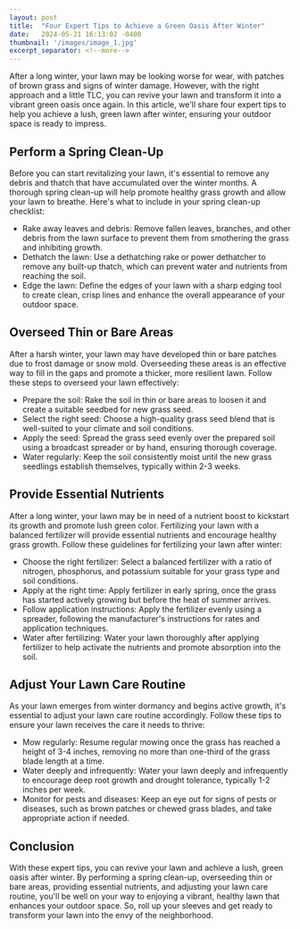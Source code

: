 ```yaml
---
layout: post
title:  "Four Expert Tips to Achieve a Green Oasis After Winter"
date:   2024-05-21 16:13:02 -0400
thumbnail: '/images/image_1.jpg'
excerpt_separator: <!--more-->
---
```

After a long winter, your lawn may be looking worse for wear, with patches of brown grass and signs of winter damage. <!--more-->However, with the right approach and a little TLC, you can revive your lawn and transform it into a vibrant green oasis once again. In this article, we'll share four expert tips to help you achieve a lush, green lawn after winter, ensuring your outdoor space is ready to impress.

## Perform a Spring Clean-Up
Before you can start revitalizing your lawn, it's essential to remove any debris and thatch that have accumulated over the winter months. A thorough spring clean-up will help promote healthy grass growth and allow your lawn to breathe. Here's what to include in your spring clean-up checklist:
* Rake away leaves and debris: Remove fallen leaves, branches, and other debris from the lawn surface to prevent them from smothering the grass and inhibiting growth.
* Dethatch the lawn: Use a dethatching rake or power dethatcher to remove any built-up thatch, which can prevent water and nutrients from reaching the soil.
* Edge the lawn: Define the edges of your lawn with a sharp edging tool to create clean, crisp lines and enhance the overall appearance of your outdoor space.

## Overseed Thin or Bare Areas
After a harsh winter, your lawn may have developed thin or bare patches due to frost damage or snow mold. Overseeding these areas is an effective way to fill in the gaps and promote a thicker, more resilient lawn. Follow these steps to overseed your lawn effectively:
* Prepare the soil: Rake the soil in thin or bare areas to loosen it and create a suitable seedbed for new grass seed.
* Select the right seed: Choose a high-quality grass seed blend that is well-suited to your climate and soil conditions.
* Apply the seed: Spread the grass seed evenly over the prepared soil using a broadcast spreader or by hand, ensuring thorough coverage.
* Water regularly: Keep the soil consistently moist until the new grass seedlings establish themselves, typically within 2-3 weeks.

## Provide Essential Nutrients
After a long winter, your lawn may be in need of a nutrient boost to kickstart its growth and promote lush green color. Fertilizing your lawn with a balanced fertilizer will provide essential nutrients and encourage healthy grass growth. Follow these guidelines for fertilizing your lawn after winter:
* Choose the right fertilizer: Select a balanced fertilizer with a ratio of nitrogen, phosphorus, and potassium suitable for your grass type and soil conditions.
* Apply at the right time: Apply fertilizer in early spring, once the grass has started actively growing but before the heat of summer arrives.
* Follow application instructions: Apply the fertilizer evenly using a spreader, following the manufacturer's instructions for rates and application techniques.
* Water after fertilizing: Water your lawn thoroughly after applying fertilizer to help activate the nutrients and promote absorption into the soil.

## Adjust Your Lawn Care Routine
As your lawn emerges from winter dormancy and begins active growth, it's essential to adjust your lawn care routine accordingly. Follow these tips to ensure your lawn receives the care it needs to thrive:
* Mow regularly: Resume regular mowing once the grass has reached a height of 3-4 inches, removing no more than one-third of the grass blade length at a time.
* Water deeply and infrequently: Water your lawn deeply and infrequently to encourage deep root growth and drought tolerance, typically 1-2 inches per week.
* Monitor for pests and diseases: Keep an eye out for signs of pests or diseases, such as brown patches or chewed grass blades, and take appropriate action if needed.

## Conclusion
With these expert tips, you can revive your lawn and achieve a lush, green oasis after winter. By performing a spring clean-up, overseeding thin or bare areas, providing essential nutrients, and adjusting your lawn care routine, you'll be well on your way to enjoying a vibrant, healthy lawn that enhances your outdoor space. So, roll up your sleeves and get ready to transform your lawn into the envy of the neighborhood.
